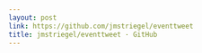 ```yaml
---
layout: post
link: https://github.com/jmstriegel/eventtweet
title: jmstriegel/eventtweet · GitHub
---
```

